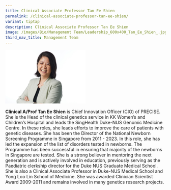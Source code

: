 ```yaml
---
title: Clinical Associate Professor Tan Ee Shien
permalink: /clinical-associate-professor-tan-ee-shien/
variant: tiptap
description: Clinical Associate Professor Tan Ee Shien
image: /images/Bio/Management Team/Leadership_600x400_Tan_Ee_Shien_.jpg
third_nav_title: Management Team
---
```

<p></p>
<div class="isomer-image-wrapper">
<img style="width: 50%;" height="auto" width="100%" alt="Clinical Associate Professor Tan Ee Shien" src="/images/Bio/Management Team/Leadership_600x400_Tan_Ee_Shien_.jpg">
</div>
<p><strong>Clinical A/Prof Tan Ee Shien</strong> is Chief Innovation Officer
(CIO) of PRECISE. She is the Head of the clinical genetics service in KK
Women’s and Children’s Hospital and leads the SingHealth Duke-NUS Genomic
Medicine Centre. In these roles, she leads efforts to improve the care
of patients with genetic diseases. She has been the Director of the National
Newborn Screening Programme in Singapore from 2011 - 2023. In this role,
she has led the expansion of the list of disorders tested in newborns.
The Programme has been successful in ensuring that majority of the newborns
in Singapore are tested. She is a strong believer in mentoring the next
generation and is actively involved in education, previously serving as
the Paediatric clerkship director for the Duke NUS Graduate Medical School.
She is also a Clinical Associate Professor in Duke-NUS Medical School and
Yong Loo Lin School of Medicine. She was awarded Clinician Scientist Award
2009-2011 and remains involved in many genetics research projects.</p>